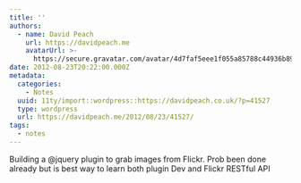 ```yaml
---
title: ''
authors:
  - name: David Peach
    url: https://davidpeach.me
    avatarUrl: >-
      https://secure.gravatar.com/avatar/4d7faf5eee1f055a85788c44936b8995eaab6dfb004e7854ec747ccb272e91ee?s=96&d=mm&r=g
date: 2012-08-23T20:22:00.000Z
metadata:
  categories:
    - Notes
  uuid: 11ty/import::wordpress::https://davidpeach.co.uk/?p=41527
  type: wordpress
  url: https://davidpeach.me/2012/08/23/41527/
tags:
  - notes
---
```

Building a @jquery plugin to grab images from Flickr. Prob been done already but is best way to learn both plugin Dev and Flickr RESTful API
